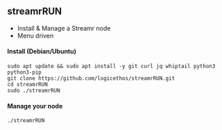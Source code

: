 ## streamrRUN
  
 - Install & Manage a Streamr node
 - Menu driven

  
#### Install (Debian/Ubuntu)

    sudo apt update && sudo apt install -y git curl jq whiptail python3 python3-pip
    git clone https://github.com/logicethos/streamrRUN.git
    cd streamrRUN
    sudo ./streamrRUN


#### Manage your node

    ./streamrRUN